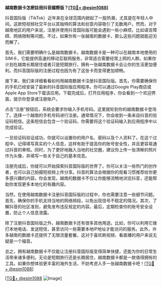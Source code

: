 **越南数据卡怎麽註冊抖音國際版？[[TG💪+ @esim1088](https://t.me/s/esim1088)]**

抖音国际版（TikTok）近年来在全球范围内掀起了一股热潮，尤其是在年轻人中间。这款短视频社交平台以其独特的算法和创意内容吸引了无数用户。然而，对于越南地区的用户来说，注册并使用抖音国际版可能会遇到一些小麻烦，比如语言障碍、网络限制等问题。不过，如果你有一张越南的数据卡，那么这些问题就能迎刃而解了。

首先，我们需要明确什么是越南数据卡。越南数据卡是一种可以在越南本地使用的SIM卡，它能提供高速的移动互联网服务，非常适合需要经常上网的人群。如果你计划在越南长期居住或者只是短期旅行，拥有一张越南数据卡会让你的生活更加便利。而抖音国际版的注册过程也因为有了这张卡而变得更加顺畅。

接下来，我们来详细看看如何用越南数据卡注册抖音国际版。首先，你需要确保你的手机已经安装了最新的抖音国际版应用程序。你可以通过Google Play商店或Apple App Store下载该应用。下载完成后，打开应用程序，你会看到一个欢迎界面，提示你登录或注册账户。

点击“注册”按钮后，系统会要求你输入手机号码。这里就轮到你的越南数据卡登场了。选择一个越南的手机号码进行注册。通常情况下，你会收到一条来自抖音的验证码短信。这条短信会包含一个验证码，你需要将这个验证码输入到应用程序中以完成验证。

一旦验证码验证成功，你就可以设置你的用户名、密码以及个人资料了。在这个过程中，记得填写真实的个人信息，这样有助于提高你的账号安全性，并且更容易通过抖音的审核。同时，为了更好地融入当地的社交圈，建议你上传一张清晰的照片作为头像，并填写一些关于自己的基本信息。

注册完成后，你就可以开始探索抖音国际版的世界了。你可以关注一些热门的创作者，也可以自己拍摄短视频上传分享。抖音的算法会根据你的观看习惯推荐给你更多感兴趣的内容。你会发现，越南的数据卡不仅让你能够流畅地浏览抖音，还能帮助你发现更多本地化的有趣内容。

当然，在使用越南数据卡注册抖音国际版的过程中，你也需要注意一些细节问题。首先，确保你的手机支持当地的网络频段，以免出现信号不稳定的情况。其次，了解抖音的社区准则，避免发布违反规定的内容。最后，定期检查你的账号安全设置，防止个人信息泄露。

除了注册抖音国际版之外，越南数据卡还有很多其他用途。比如，你可以利用它拨打本地电话、发送短信，甚至访问一些需要本地IP地址才能访问的服务。此外，许多越南的数据卡还提供了无限流量套餐，这对于喜欢刷视频、看直播的用户来说无疑是一个福音。

总之，拥有越南数据卡不仅能让注册抖音国际版变得简单快捷，还能为你的日常生活带来诸多便利。无论是短期旅行还是长期居住，越南数据卡都是一款值得拥有的工具。如果你想体验更丰富的海外生活，不妨考虑入手一张越南数据卡吧！[[TG💪+ @esim1088](https://t.me/s/esim1088)]

[[TG💪+ @esim1088](https://t.me/s/esim1088) ![Image](https://i.postimg.cc/4NQfJmqS/Snipaste-2025-05-13-00-14-12.png)]